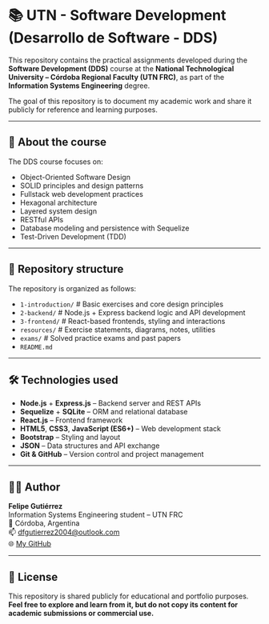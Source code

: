 # 📚 UTN - Software Development (Desarrollo de Software - DDS)

This repository contains the practical assignments developed during the **Software Development (DDS)** course at the **National Technological University – Córdoba Regional Faculty (UTN FRC)**, as part of the **Information Systems Engineering** degree.

The goal of this repository is to document my academic work and share it publicly for reference and learning purposes.

---

## 🧠 About the course

The DDS course focuses on:
- Object-Oriented Software Design
- SOLID principles and design patterns
- Fullstack web development practices
- Hexagonal architecture
- Layered system design
- RESTful APIs
- Database modeling and persistence with Sequelize
- Test-Driven Development (TDD)

---

## 📁 Repository structure

The repository is organized as follows:

- `1-introduction/` # Basic exercises and core design principles
- `2-backend/` # Node.js + Express backend logic and API development
- `3-frontend/` # React-based frontends, styling and interactions
- `resources/` # Exercise statements, diagrams, notes, utilities
- `exams/` # Solved practice exams and past papers
- `README.md`

---

## 🛠️ Technologies used

- **Node.js** + **Express.js** – Backend server and REST APIs  
- **Sequelize** + **SQLite** – ORM and relational database  
- **React.js** – Frontend framework  
- **HTML5**, **CSS3**, **JavaScript (ES6+)** – Web development stack  
- **Bootstrap** – Styling and layout  
- **JSON** – Data structures and API exchange  
- **Git & GitHub** – Version control and project management

---

## 👨‍💻 Author

**Felipe Gutiérrez**  
Information Systems Engineering student – UTN FRC  
📍 Córdoba, Argentina  
📫 dfgutierrez2004@outlook.com  
🌐 [My GitHub](https://github.com/d-felipe-gutierrez)

---

## 📄 License

This repository is shared publicly for educational and portfolio purposes.  
**Feel free to explore and learn from it, but do not copy its content for academic submissions or commercial use.**
